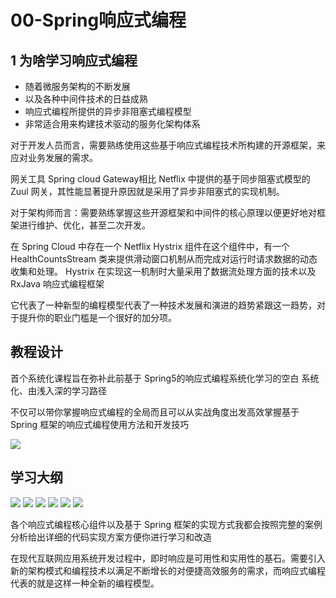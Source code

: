 # 00-Spring响应式编程

## 1 为啥学习响应式编程

- 随着微服务架构的不断发展
- 以及各种中间件技术的日益成熟
- 响应式编程所提供的异步非阻塞式编程模型
- 非常适合用来构建技术驱动的服务化架构体系

对于开发人员而言，需要熟练使用这些基于响应式编程技术所构建的开源框架，来应对业务发展的需求。

网关工具 Spring cloud Gateway相比 Netflix 中提供的基于同步阻塞式模型的 Zuul 网关，其性能显著提升原因就是采用了异步非阻塞式的实现机制。

对于架构师而言：需要熟练掌握这些开源框架和中间件的核心原理以便更好地对框架进行维护、优化，甚至二次开发。

在 Spring Cloud 中存在一个 Netflix Hystrix 组件在这个组件中，有一个 HealthCountsStream 类来提供滑动窗口机制从而完成对运行时请求数据的动态收集和处理。
Hystrix 在实现这一机制时大量采用了数据流处理方面的技术以及 RxJava 响应式编程框架

它代表了一种新型的编程模型代表了一种技术发展和演进的趋势紧跟这一趋势，对于提升你的职业门槛是一个很好的加分项。

## 教程设计

首个系统化课程旨在弥补此前基于 Spring5的响应式编程系统化学习的空白
系统化、由浅入深的学习路径

不仅可以带你掌握响应式编程的全局而且可以从实战角度出发高效掌握基于 Spring 框架的响应式编程使用方法和开发技巧

![](https://img-blog.csdnimg.cn/b731ead872e148e098b3cf7661832612.png)

## 学习大纲



![](https://img-blog.csdnimg.cn/bc563314d2f5484b9b8969681e142447.png)
![](https://img-blog.csdnimg.cn/506e004d70574ebe9de704e1f73ca606.png)
![](https://img-blog.csdnimg.cn/487d6531312143a59881699f8aebc7ad.png)
![](https://img-blog.csdnimg.cn/95697b01229847b8b78b014093e29f02.png)
![](https://img-blog.csdnimg.cn/8a1a8a8d883e48a0a0f29488088d7818.png)
![](https://img-blog.csdnimg.cn/f484957db0564cf39e460b9981263979.png)

各个响应式编程核心组件以及基于 Spring 框架的实现方式我都会按照完整的案例分析给出详细的代码实现方案方便你进行学习和改造


在现代互联网应用系统开发过程中，即时响应是可用性和实用性的基石。需要引入新的架构模式和编程技术以满足不断增长的对便捷高效服务的需求，而响应式编程代表的就是这样一种全新的编程模型。

